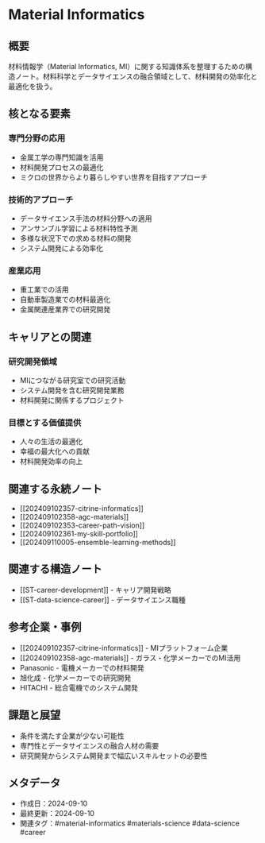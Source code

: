 # Material Informatics

## 概要
材料情報学（Material Informatics, MI）に関する知識体系を整理するための構造ノート。材料科学とデータサイエンスの融合領域として、材料開発の効率化と最適化を扱う。

## 核となる要素

### 専門分野の応用
- 金属工学の専門知識を活用
- 材料開発プロセスの最適化
- ミクロの世界からより暮らしやすい世界を目指すアプローチ

### 技術的アプローチ
- データサイエンス手法の材料分野への適用
- アンサンブル学習による材料特性予測
- 多様な状況下での求める材料の開発
- システム開発による効率化

### 産業応用
- 重工業での活用
- 自動車製造業での材料最適化
- 金属関連産業界での研究開発

## キャリアとの関連

### 研究開発領域
- MIにつながる研究室での研究活動
- システム開発を含む研究開発業務
- 材料開発に関係するプロジェクト

### 目標とする価値提供
- 人々の生活の最適化
- 幸福の最大化への貢献
- 材料開発効率の向上

## 関連する永続ノート
- [[202409102357-citrine-informatics]]
- [[202409102358-agc-materials]]
- [[202409102353-career-path-vision]]
- [[202409102361-my-skill-portfolio]]
- [[202409110005-ensemble-learning-methods]]

## 関連する構造ノート
- [[ST-career-development]] - キャリア開発戦略
- [[ST-data-science-career]] - データサイエンス職種

## 参考企業・事例
- [[202409102357-citrine-informatics]] - MIプラットフォーム企業
- [[202409102358-agc-materials]] - ガラス・化学メーカーでのMI活用
- Panasonic - 電機メーカーでの材料開発
- 旭化成 - 化学メーカーでの研究開発
- HITACHI - 総合電機でのシステム開発

## 課題と展望
- 条件を満たす企業が少ない可能性
- 専門性とデータサイエンスの融合人材の需要
- 研究開発からシステム開発まで幅広いスキルセットの必要性

## メタデータ
- 作成日：2024-09-10
- 最終更新：2024-09-10
- 関連タグ：#material-informatics #materials-science #data-science #career